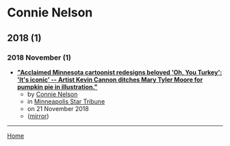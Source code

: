 # Connie Nelson

## 2018 (1)

### 2018 November (1)

 - [**"Acclaimed Minnesota cartoonist redesigns beloved 'Oh, You Turkey': 'It's iconic' -- Artist Kevin Cannon ditches Mary Tyler Moore for pumpkin pie in illustration."**](https://www.startribune.com/acclaimed-minnesota-cartoonist-redesigns-beloved-oh-you-turkey-it-s-iconic/501016911/)
    - by [Connie Nelson](../../authors/connie-nelson/index.md)
    - in [Minneapolis Star Tribune](../../publications/k-o/minneapolis-star-tribune/index.md)
    - on 21 November 2018
    - ([mirror](https://web.archive.org/web/*/https://www.startribune.com/acclaimed-minnesota-cartoonist-redesigns-beloved-oh-you-turkey-it-s-iconic/501016911/))

----

[Home](../index.md)

